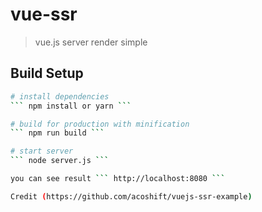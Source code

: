 # vue-ssr

> vue.js server render simple

## Build Setup

``` bash
# install dependencies
``` npm install or yarn ```

# build for production with minification
``` npm run build ```

# start server 
``` node server.js ```

you can see result ``` http://localhost:8080 ```

Credit (https://github.com/acoshift/vuejs-ssr-example)
